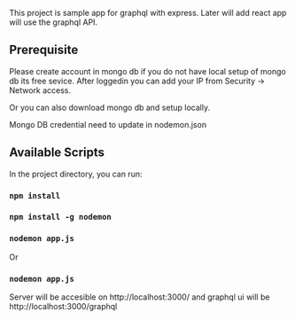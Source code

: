 This project is sample app for graphql with express. Later will add react app will use the graphql API.

## Prerequisite
Please create account in mongo db if you do not have local setup of mongo db its free sevice. 
After loggedin you can add your IP from Security -> Network access. 

Or you can also download mongo db and setup locally.

Mongo DB credential need to update in nodemon.json

## Available Scripts

In the project directory, you can run:
### `npm install`
### `npm install -g nodemon`
### `nodemon app.js`

Or

### `nodemon app.js`

Server will be accesible on http://localhost:3000/ and graphql ui will be  http://localhost:3000/graphql



